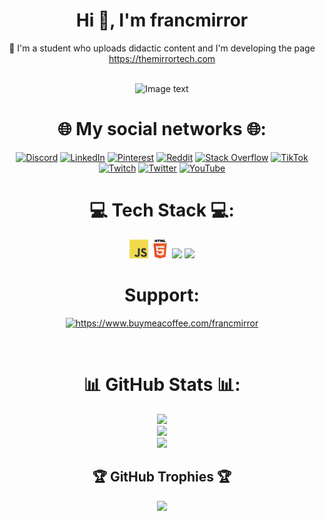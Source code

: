 <div align="center">
<h1>Hi 👋, I'm francmirror</h1>
  
 🔭 I'm a student who uploads didactic content and I'm developing the page https://themirrortech.com<br>
<br>
  
![Image text](http://themirrortech.com/imgs/logo.png)
  


# 🌐 My social networks 🌐:
[![Discord](https://img.shields.io/badge/Discord-%237289DA.svg?logo=discord&logoColor=white)](https://discord.gg/BrXGtpGm) [![LinkedIn](https://img.shields.io/badge/LinkedIn-%230077B5.svg?logo=linkedin&logoColor=white)](https://www.linkedin.com/in/francisco-espejo-93348a23a/) [![Pinterest](https://img.shields.io/badge/Pinterest-%23E60023.svg?logo=Pinterest&logoColor=white)](https://pinterest.com/francmirror) [![Reddit](https://img.shields.io/badge/Reddit-%23FF4500.svg?logo=Reddit&logoColor=white)](https://reddit.com/user/francmirror) [![Stack Overflow](https://img.shields.io/badge/-Stackoverflow-FE7A16?logo=stack-overflow&logoColor=white)](https://stackoverflow.com/users/20165114) [![TikTok](https://img.shields.io/badge/TikTok-%23000000.svg?logo=TikTok&logoColor=white)](https://tiktok.com/@francmirror) [![Twitch](https://img.shields.io/badge/Twitch-%239146FF.svg?logo=Twitch&logoColor=white)](https://twitch.tv/francmirror) [![Twitter](https://img.shields.io/badge/Twitter-%231DA1F2.svg?logo=Twitter&logoColor=white)](https://twitter.com/francmirror) [![YouTube](https://img.shields.io/badge/YouTube-%23FF0000.svg?logo=YouTube&logoColor=white)](https://www.youtube.com/channel/UCuzUgpd5q44QNvhMv1sOSEA) 

# 💻 Tech Stack 💻:
<code><img height="30" src="https://raw.githubusercontent.com/github/explore/80688e429a7d4ef2fca1e82350fe8e3517d3494d/topics/javascript/javascript.png"></code>
<code><img height="30" src="https://raw.githubusercontent.com/github/explore/80688e429a7d4ef2fca1e82350fe8e3517d3494d/topics/html/html.png"></code>
<code><img height="30" src="https://avatars1.githubusercontent.com/u/1517864?s=200&v=4"></code>
<code><img height="30" src="https://avatars3.githubusercontent.com/u/18133?s=200&v=4"></code>
 
  
  # Support:
<p><a href="https://www.buymeacoffee.com/francmirror"> <img src="https://cdn.buymeacoffee.com/buttons/v2/default-yellow.png" height="50" width="210" alt="https://www.buymeacoffee.com/francmirror" /></a></p><br>

# 📊 GitHub Stats 📊:
![](https://github-readme-stats.vercel.app/api?username=Francmirror&theme=radical&hide_border=false&include_all_commits=true&count_private=false)<br/>
![](https://github-readme-streak-stats.herokuapp.com/?user=Francmirror&theme=radical&hide_border=false)<br/>
![](https://github-readme-stats.vercel.app/api/top-langs/?username=Francmirror&theme=radical&hide_border=false&include_all_commits=true&count_private=false&layout=compact)
  
  ## 🏆 GitHub Trophies 🏆
![](https://github-profile-trophy.vercel.app/?username=Francmirror&theme=radical&no-frame=false&no-bg=false&margin-w=4)

</div>

